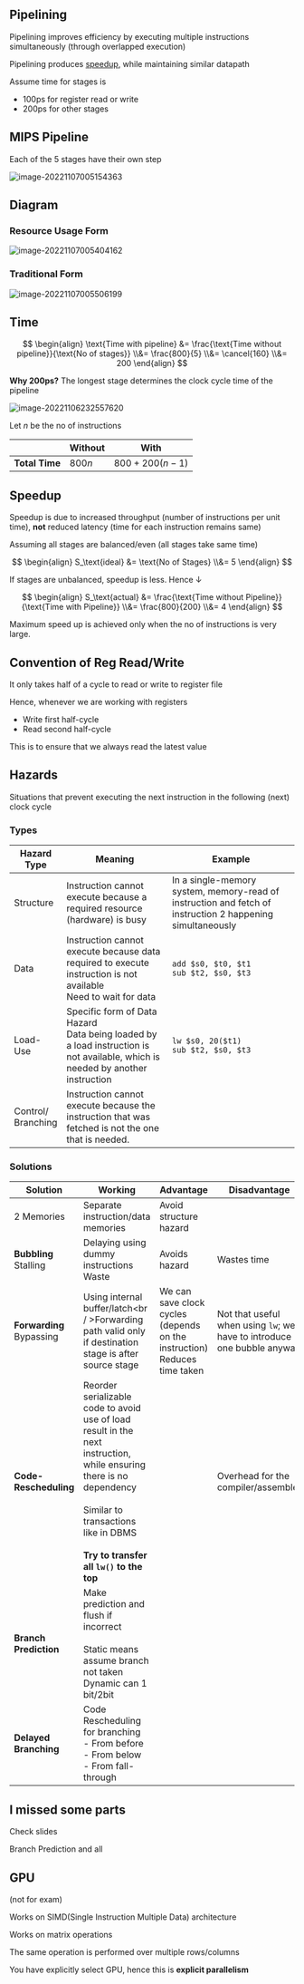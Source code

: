 ## Pipelining

Pipelining improves efficiency by executing multiple instructions simultaneously (through overlapped execution)

Pipelining produces [speedup](#Speedup), while maintaining similar datapath

Assume time for stages is

- 100ps for register read or write
- 200ps for other stages

## MIPS Pipeline

Each of the 5 stages have their own step

![image-20221107005154363](assets/image-20221107005154363.png)

## Diagram

### Resource Usage Form

![image-20221107005404162](assets/image-20221107005404162.png)

### Traditional Form

![image-20221107005506199](assets/image-20221107005506199.png)

## Time

$$
\begin{align}
\text{Time with pipeline}
&= \frac{\text{Time without pipeline}}{\text{No of stages}} \\&= \frac{800}{5} \\&= \cancel{160} \\&= 200
\end{align}
$$

**Why 200ps?**
The longest stage determines the clock cycle time of the pipeline

![image-20221106232557620](assets/image-20221106232557620.png)

Let $n$ be the no of instructions

|                | Without | With             |
| -------------- | ------- | ---------------- |
| **Total Time** | $800 n$ | $800 + 200(n-1)$ |

## Speedup

Speedup is due to increased throughput (number of instructions per unit time), **not** reduced latency (time for each instruction remains same)

Assuming all stages are balanced/even (all stages take same time)

$$
\begin{align}
S_\text{ideal}
&= \text{No of Stages} \\&= 5
\end{align}
$$

If stages are unbalanced, speedup is less. Hence $\downarrow$

$$
\begin{align}
S_\text{actual}
&= \frac{\text{Time without Pipeline}}{\text{Time with Pipeline}} \\&= \frac{800}{200} \\&= 4
\end{align}
$$

Maximum speed up is achieved only when the no of instructions is very large.

## Convention of Reg Read/Write

It only takes half of a cycle to read or write to register file

Hence, whenever we are working with registers

- Write first half-cycle
- Read second half-cycle

This is to ensure that we always read the latest value

## Hazards

Situations that prevent executing the next instruction in the following (next) clock cycle

### Types

| Hazard<br />Type        | Meaning                                                      | Example                                                      |
| ----------------------- | ------------------------------------------------------------ | ------------------------------------------------------------ |
| Structure               | Instruction cannot execute because a required resource (hardware) is busy | In a single-memory system, memory-read of instruction and fetch of instruction 2 happening simultaneously |
| Data                    | Instruction cannot execute because data required to execute instruction is not available<br/>Need to wait for data | `add $s0, $t0, $t1`<br />`sub $t2, $s0, $t3`                 |
| Load-Use                | Specific form of Data Hazard<br />Data being loaded by a load instruction is not available, which is needed by another instruction | `lw $s0, 20($t1)`<br/>`sub $t2, $s0, $t3`                    |
| Control/<br />Branching | Instruction cannot execute because the instruction that was fetched is not the one that is needed. |                                                              |

### Solutions

| Solution                      | Working                                                      | Advantage                                                    | Disadvantage                                                 |
| ----------------------------- | ------------------------------------------------------------ | ------------------------------------------------------------ | ------------------------------------------------------------ |
| 2 Memories                    | Separate instruction/data memories                           | Avoid structure hazard                                       |                                                              |
| **Bubbling**<br />Stalling    | Delaying using dummy instructions<br />Waste                 | Avoids hazard                                                | Wastes time                                                  |
| **Forwarding**<br />Bypassing | Using internal buffer/latch<br / >Forwarding path valid only if destination stage is after source stage | We can save clock cycles (depends on the instruction)<br />Reduces time taken | Not that useful when using `lw`; we have to introduce one bubble anyway |
| **Code-Rescheduling**         | Reorder serializable code to avoid use of load result in the next instruction, while ensuring there is no dependency<br/><br/>Similar to transactions like in DBMS<br /><br />**Try to transfer all `lw()` to the top** |                                                              | Overhead for the compiler/assembler                          |
| **Branch Prediction**         | Make prediction and flush if incorrect<br /><br />Static means assume branch not taken<br />Dynamic can 1 bit/2bit |                                                              |                                                              |
| **Delayed Branching**         | Code Rescheduling for branching<br />- From before<br />- From below<br />- From fall-through |                                                              |                                                              |

## I missed some parts

Check slides

Branch Prediction and all

## GPU

(not for exam)

Works on SIMD(Single Instruction Multiple Data) architecture

Works on matrix operations

The same operation is performed over multiple rows/columns

You have explicitly select GPU, hence this is **explicit parallelism**

